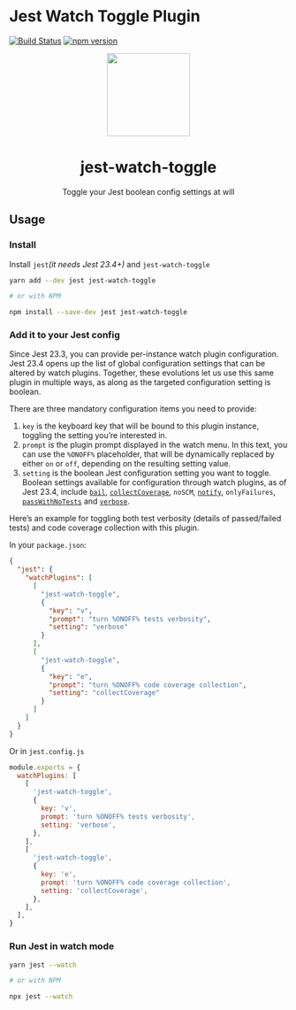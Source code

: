 # Jest Watch Toggle Plugin

[![Build Status](https://travis-ci.org/jest-community/jest-watch-toggle.svg?branch=master)](https://travis-ci.org/jest-community/jest-watch-toggle) [![npm version](https://badge.fury.io/js/jest-watch-toggle.svg)](https://badge.fury.io/js/jest-watch-toggle)

<div align="center">
  <a href="https://facebook.github.io/jest/">
    <img width="150" height="150" vspace="" hspace="25" src="https://cdn.worldvectorlogo.com/logos/jest.svg">
  </a>
  <h1>jest-watch-toggle</h1>
  <p>Toggle your Jest boolean config settings at will</p>
</div>

## Usage

### Install

Install `jest`_(it needs Jest 23.4+)_ and `jest-watch-toggle`

```bash
yarn add --dev jest jest-watch-toggle

# or with NPM

npm install --save-dev jest jest-watch-toggle
```

### Add it to your Jest config

Since Jest 23.3, you can provide per-instance watch plugin configuration. Jest 23.4 opens up the list of global configuration settings that can be altered by watch plugins. Together, these evolutions let us use this same plugin in multiple ways, as along as the targeted configuration setting is boolean.

There are three mandatory configuration items you need to provide:

1.  `key` is the keyboard key that will be bound to this plugin instance, toggling the setting you’re interested in.
2.  `prompt` is the plugin prompt displayed in the watch menu. In this text, you can use the `%ONOFF%` placeholder, that will be dynamically replaced by either `on` or `off`, depending on the resulting setting value.
3.  `setting` is the boolean Jest configuration setting you want to toggle. Boolean settings available for configuration through watch plugins, as of Jest 23.4, include [`bail`](https://jestjs.io/docs/en/configuration#bail-boolean), [`collectCoverage`](https://jestjs.io/docs/en/configuration#collectcoverage-boolean), `noSCM`, [`notify`](https://jestjs.io/docs/en/configuration#notify-boolean), `onlyFailures`, [`passWithNoTests`](https://jestjs.io/docs/en/cli#passwithnotests) and [`verbose`](https://jestjs.io/docs/en/configuration#verbose-boolean).

Here’s an example for toggling both test verbosity (details of passed/failed tests) and code coverage collection with this plugin.

In your `package.json`:

```json
{
  "jest": {
    "watchPlugins": [
      [
        "jest-watch-toggle",
        {
          "key": "v",
          "prompt": "turn %ONOFF% tests verbosity",
          "setting": "verbose"
        }
      ],
      [
        "jest-watch-toggle",
        {
          "key": "e",
          "prompt": "turn %ONOFF% code coverage collection",
          "setting": "collectCoverage"
        }
      ]
    ]
  }
}
```

Or in `jest.config.js`

```js
module.exports = {
  watchPlugins: [
    [
      'jest-watch-toggle',
      {
        key: 'v',
        prompt: 'turn %ONOFF% tests verbosity',
        setting: 'verbose',
      },
    ],
    [
      'jest-watch-toggle',
      {
        key: 'e',
        prompt: 'turn %ONOFF% code coverage collection',
        setting: 'collectCoverage',
      },
    ],
  ],
}
```

### Run Jest in watch mode

```bash
yarn jest --watch

# or with NPM

npx jest --watch
```
